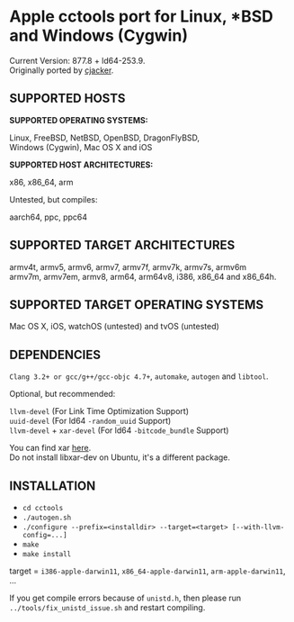 # Apple cctools port for Linux, *BSD and Windows (Cygwin) #

Current Version: 877.8 + ld64-253.9.  
Originally ported by [cjacker](http://ios-toolchain-based-on-clang-for-linux.googlecode.com).

## SUPPORTED HOSTS ##

**SUPPORTED OPERATING SYSTEMS:**

Linux, FreeBSD, NetBSD, OpenBSD, DragonFlyBSD,  
Windows (Cygwin), Mac OS X and iOS

**SUPPORTED HOST ARCHITECTURES:**

x86, x86_64, arm

Untested, but compiles:

aarch64, ppc, ppc64

## SUPPORTED TARGET ARCHITECTURES ##

armv4t, armv5, armv6, armv7, armv7f, armv7k, armv7s, armv6m  
armv7m, armv7em, armv8, arm64, arm64v8, i386, x86_64 and x86_64h.

## SUPPORTED TARGET OPERATING SYSTEMS ##

Mac OS X, iOS, watchOS (untested) and tvOS (untested)

## DEPENDENCIES ##

`Clang 3.2+ or gcc/g++/gcc-objc 4.7+`, `automake`, `autogen` and `libtool`.

Optional, but recommended:

`llvm-devel`               (For Link Time Optimization Support)  
`uuid-devel`               (For ld64 `-random_uuid` Support)  
`llvm-devel` + `xar-devel` (For ld64 `-bitcode_bundle` Support)

You can find xar [here](https://github.com/mackyle/xar).  
Do not install libxar-dev on Ubuntu, it's a different package.

## INSTALLATION ##

* `cd cctools`
* `./autogen.sh`
* `./configure --prefix=<installdir> --target=<target> [--with-llvm-config=...]`
* `make`
* `make install`

target = `i386-apple-darwin11`, `x86_64-apple-darwin11`, `arm-apple-darwin11`, ...

If you get compile errors because of `unistd.h`, then please run  
`../tools/fix_unistd_issue.sh` and restart compiling.